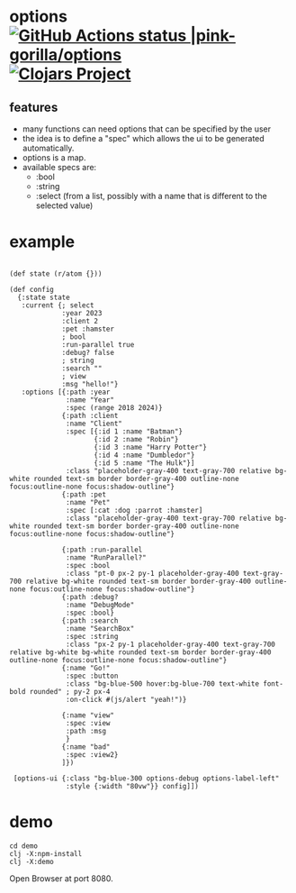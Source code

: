 # options [![GitHub Actions status |pink-gorilla/options](https://github.com/pink-gorilla/options/workflows/CI/badge.svg)](https://github.com/pink-gorilla/options/actions?workflow=CI)[![Clojars Project](https://img.shields.io/clojars/v/org.pinkgorilla/options.svg)](https://clojars.org/org.pinkgorilla/options)


## features
- many functions can need options that can be specified by the user
- the idea is to define a "spec" which allows the ui to be generated automatically. 
- options is a map.
- available specs are:
  - :bool 
  - :string 
  - :select (from a list, possibly with a name that is different to the selected value) 

# example

```
 
(def state (r/atom {}))

(def config
  {:state state
   :current {; select
             :year 2023
             :client 2
             :pet :hamster
             ; bool
             :run-parallel true
             :debug? false
             ; string
             :search ""
             ; view
             :msg "hello!"}
   :options [{:path :year
              :name "Year"
              :spec (range 2018 2024)}
             {:path :client
              :name "Client"
              :spec [{:id 1 :name "Batman"}
                     {:id 2 :name "Robin"}
                     {:id 3 :name "Harry Potter"}
                     {:id 4 :name "Dumbledor"}
                     {:id 5 :name "The Hulk"}]
              :class "placeholder-gray-400 text-gray-700 relative bg-white rounded text-sm border border-gray-400 outline-none focus:outline-none focus:shadow-outline"}
             {:path :pet
              :name "Pet"
              :spec [:cat :dog :parrot :hamster]
              :class "placeholder-gray-400 text-gray-700 relative bg-white rounded text-sm border border-gray-400 outline-none focus:outline-none focus:shadow-outline"}

             {:path :run-parallel
              :name "RunParallel?"
              :spec :bool
              :class "pt-0 px-2 py-1 placeholder-gray-400 text-gray-700 relative bg-white rounded text-sm border border-gray-400 outline-none focus:outline-none focus:shadow-outline"}
             {:path :debug?
              :name "DebugMode"
              :spec :bool}
             {:path :search
              :name "SearchBox"
              :spec :string
              :class "px-2 py-1 placeholder-gray-400 text-gray-700 relative bg-white bg-white rounded text-sm border border-gray-400 outline-none focus:outline-none focus:shadow-outline"}
             {:name "Go!"
              :spec :button
              :class "bg-blue-500 hover:bg-blue-700 text-white font-bold rounded" ; py-2 px-4
              :on-click #(js/alert "yeah!")}
             
             {:name "view"
              :spec :view
              :path :msg
              }
             {:name "bad"
              :spec :view2}
             ]})

 [options-ui {:class "bg-blue-300 options-debug options-label-left"
              :style {:width "80vw"}} config]])

```

# demo

```
cd demo
clj -X:npm-install
clj -X:demo
```

Open Browser at port 8080.